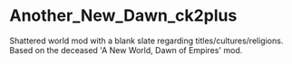 Another_New_Dawn_ck2plus
========================

Shattered world mod with a blank slate regarding titles/cultures/religions. Based on the deceased 'A New World, Dawn of Empires' mod.
